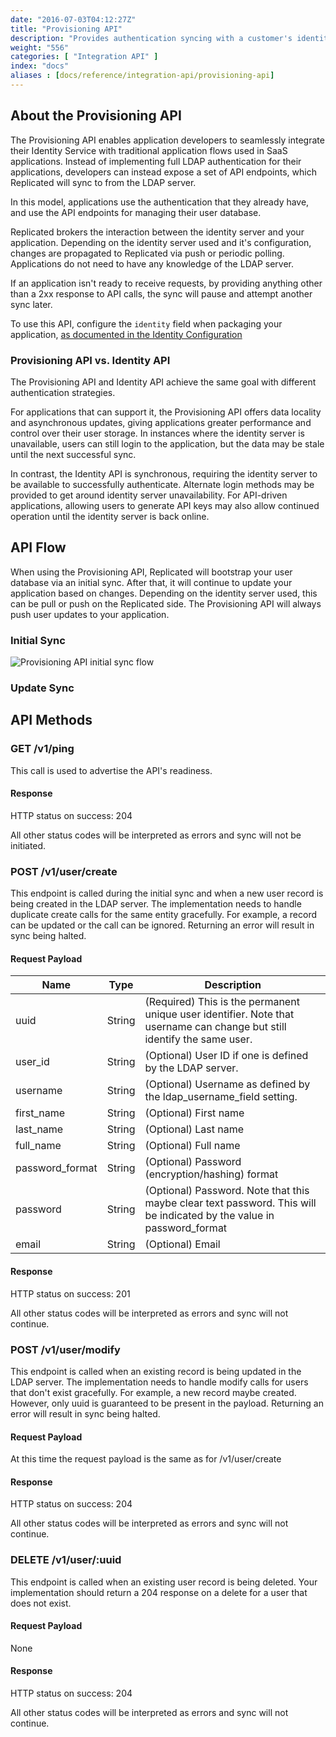 ```yaml
---
date: "2016-07-03T04:12:27Z"
title: "Provisioning API"
description: "Provides authentication syncing with a customer's identity server"
weight: "556"
categories: [ "Integration API" ]
index: "docs"
aliases : [docs/reference/integration-api/provisioning-api]
---
```


## About the Provisioning API

The Provisioning API enables application developers to seamlessly integrate their Identity Service with traditional application flows used in SaaS applications. Instead of implementing full LDAP authentication for their applications, developers can instead expose a set of API endpoints, which Replicated will sync to from the LDAP server.

In this model, applications use the authentication that they already have, and use the API endpoints for managing their user database.

Replicated brokers the interaction between the identity server and your application. Depending on the identity server used and it's configuration, changes are propagated to Replicated via push or periodic polling. Applications do not need to have any knowledge of the LDAP server.

If an application isn't ready to receive requests, by providing anything other than a 2xx response to API calls, the sync will pause and attempt another sync later.

To use this API, configure the `identity` field when packaging your application, [as documented in the Identity Configuration](/docs/packaging-an-application/ldap-integration/)

### Provisioning API vs. Identity API

The Provisioning API and Identity API achieve the same goal with different authentication strategies.

For applications that can support it, the Provisioning API offers data locality and asynchronous updates, giving applications greater performance and control over their user storage. In instances where the identity server is unavailable, users can still login to the application, but the data may be stale until the next successful sync.

In contrast, the Identity API is synchronous, requiring the identity server to be available to successfully authenticate. Alternate login methods may be provided to get around identity server unavailability. For API-driven applications, allowing users to generate API keys may also allow continued operation until the identity server is back online.

## API Flow

When using the Provisioning API, Replicated will bootstrap your user database via an initial sync. After that, it will continue to update your application based on changes. Depending on the identity server used, this can be pull or push on the Replicated side. The Provisioning API will always push user updates to your application.

### Initial Sync

![Provisioning API initial sync flow](/images/integration/provision-sync.png)

### Update Sync

## API Methods

### GET /v1/ping

This call is used to advertise the API's readiness.

#### Response

HTTP status on success: 204

All other status codes will be interpreted as errors and sync will not be initiated.

### POST /v1/user/create

This endpoint is called during the initial sync and when a new user record is being created in the LDAP server. The implementation needs to handle duplicate create calls for the same entity gracefully. For example, a record can be updated or the call can be ignored. Returning an error will result in sync being halted.

#### Request Payload

| Name            | Type   | Description                                                                                                              |
| --------------- | ------ | ------------------------------------------------------------------------------------------------------------------------ |
| uuid            | String | (Required) This is the permanent unique user identifier. Note that username can change but still identify the same user. |
| user_id         | String | (Optional) User ID if one is defined by the LDAP server.                                                                 |
| username        | String | (Optional) Username as defined by the ldap_username_field setting.                                                       |
| first_name      | String | (Optional) First name                                                                                                    |
| last_name       | String | (Optional) Last name                                                                                                     |
| full_name       | String | (Optional) Full name                                                                                                     |
| password_format | String | (Optional) Password (encryption/hashing) format                                                                          |
| password        | String | (Optional) Password. Note that this maybe clear text password. This will be indicated by the value in password_format    |
| email           | String | (Optional) Email                                                                                                         |

#### Response

HTTP status on success: 201

All other status codes will be interpreted as errors and sync will not continue.

### POST /v1/user/modify

This endpoint is called when an existing record is being updated in the LDAP server. The implementation needs to handle modify calls for users that don't exist gracefully. For example, a new record maybe created. However, only uuid is guaranteed to be present in the payload. Returning an error will result in sync being halted.

#### Request Payload

At this time the request payload is the same as for /v1/user/create

#### Response

HTTP status on success: 204

All other status codes will be interpreted as errors and sync will not continue.

### DELETE /v1/user/:uuid

This endpoint is called when an existing user record is being deleted. Your implementation should return a 204 response on a delete for a user that does not exist.

#### Request Payload

None

#### Response

HTTP status on success: 204

All other status codes will be interpreted as errors and sync will not continue.
